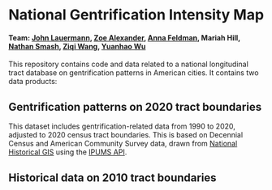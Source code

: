 # National Gentrification Intensity Map
#### Team: [John Lauermann](https://www.pratt.edu/people/john-lauermann/), [Zoe Alexander](https://www.gc.cuny.edu/people/zoe-alexander), [Anna Feldman](https://www.linkedin.com/in/annaelsafeldman/), Mariah Hill, [Nathan Smash](https://www.linkedin.com/in/nathan-smash-b6b93a24a/), [Ziqi Wang](https://www.linkedin.com/in/ziqi-wang-0623/), [Yuanhao Wu](https://www.linkedin.com/in/yuanhao-wu-80603723a/)
This repository contains code and data related to a national longitudinal tract database on gentrification patterns in American cities. It contains two data products:

## Gentrification patterns on 2020 tract boundaries
This dataset includes gentrification-related data from 1990 to 2020, adjusted to 2020 census tract boundaries. This is based on Decennial Census and American Community Survey data, drawn from [National Historical GIS]([url](https://www.nhgis.org/)) using the [IPUMS API]([url](https://developer.ipums.org/docs/v2/get-started/)). 

## Historical data on 2010 tract boundaries


